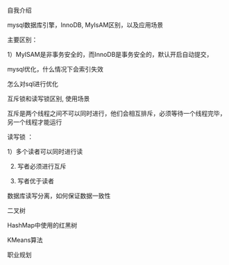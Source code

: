自我介绍

mysql数据库引擎，InnoDB, MyIsAM区别，以及应用场景

主要区别：

1）MyISAM是非事务安全的，而InnoDB是事务安全的，默认开启自动提交，

mysql优化，什么情况下会索引失效

怎么对sql进行优化

互斥锁和读写锁区别, 使用场景

互斥是两个线程之间不可以同时进行，他们会相互排斥，必须等待一个线程完毕，另一个线程才能运行

读写锁 ： 

1）多个读者可以同时进行读

2) 写者必须进行互斥

3) 写者优于读者


数据库读写分离，如何保证数据一致性

二叉树

HashMap中使用的红黑树

KMeans算法

职业规划






